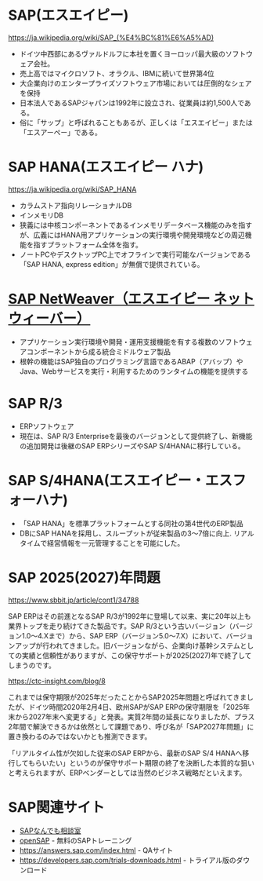# SAP(エスエイピー)

https://ja.wikipedia.org/wiki/SAP_(%E4%BC%81%E6%A5%AD)

- ドイツ中西部にあるヴァルドルフに本社を置くヨーロッパ最大級のソフトウェア会社。
- 売上高ではマイクロソフト、オラクル、IBMに続いて世界第4位
- 大企業向けのエンタープライズソフトウェア市場においては圧倒的なシェアを保持
- 日本法人であるSAPジャパンは1992年に設立され、従業員は約1,500人である。
- 俗に「サップ」と呼ばれることもあるが、正しくは「エスエイピー」または「エスアーペー」である。

# SAP HANA(エスエイピー ハナ)

https://ja.wikipedia.org/wiki/SAP_HANA
- カラムストア指向リレーショナルDB
- インメモリDB
- 狭義には中核コンポーネントであるインメモリデータベース機能のみを指すが、広義にはHANA用アプリケーションの実行環境や開発環境などの周辺機能を指すプラットフォーム全体を指す。
- ノートPCやデスクトップPC上でオフラインで実行可能なバージョンである「SAP HANA, express edition」が無償で提供されている。


# [SAP NetWeaver（エスエイピー ネットウィーバー）](https://ja.wikipedia.org/wiki/SAP_NetWeaver)

- アプリケーション実行環境や開発・運用支援機能を有する複数のソフトウェアコンポーネントから成る統合ミドルウェア製品
- 根幹の機能はSAP独自のプログラミング言語であるABAP（アバップ）やJava、Webサービスを実行・利用するためのランタイムの機能を提供する

# SAP R/3

- ERPソフトウェア
- 現在は、SAP R/3 Enterpriseを最後のバージョンとして提供終了し、新機能の追加開発は後継のSAP ERPシリーズやSAP S/4HANAに移行している。

# SAP S/4HANA(エスエイピー・エスフォーハナ)

- 「SAP HANA」を標準プラットフォームとする同社の第4世代のERP製品
- DBにSAP HANAを採用し、スループットが従来製品の3〜7倍に向上. リアルタイムで経営情報を一元管理することを可能にした。

# SAP 2025(2027)年問題

https://www.sbbit.jp/article/cont1/34788

SAP ERPはその前進となるSAP R/3が1992年に登場して以来、実に20年以上も業界トップを走り続けてきた製品です。SAP R/3という古いバージョン（バージョン1.0～4.Xまで）から、SAP ERP（バージョン5.0～7.X）において、バージョンアップが行われてきました。旧バージョンながら、企業向け基幹システムとしての実績と信頼性がありますが、この保守サポートが2025(2027)年で終了してしまうのです。

https://ctc-insight.com/blog/8

これまでは保守期限が2025年だったことからSAP2025年問題と呼ばれてきましたが、ドイツ時間2020年2月4日、欧州SAPがSAP ERPの保守期限を「2025年末から2027年末へ変更する」と発表。実質2年間の延長になりましたが、プラス2年間で解決できるかは依然として課題であり、呼び名が「SAP2027年問題」に置き換わるのみではないかとも推測できます。

「リアルタイム性が欠如した従来のSAP ERPから、最新のSAP S/4 HANAへ移行してもらいたい」というのが保守サポート期限の終了を決断した本質的な狙いと考えられますが、ERPベンダーとしては当然のビジネス戦略だといえます。

# SAP関連サイト

- [SAPなんでも相談室](https://www.sapjp.com/soudan/)
- [openSAP](https://open.sap.com/) - 無料のSAPトレーニング
- https://answers.sap.com/index.html - QAサイト
- https://developers.sap.com/trials-downloads.html - トライアル版のダウンロード